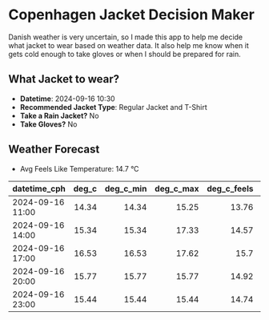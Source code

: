 
# Copenhagen Jacket Decision Maker

Danish weather is very uncertain, so I made this app to help me decide what jacket to wear based on weather data. 
It also help me know when it gets cold enough to take gloves or when I should be prepared for rain.

## What Jacket to wear?

- **Datetime**: 2024-09-16 10:30
- **Recommended Jacket Type**: Regular Jacket and T-Shirt
- **Take a Rain Jacket?** No
- **Take Gloves?** No

## Weather Forecast
- Avg Feels Like Temperature: 14.7 °C

| datetime_cph     |   deg_c |   deg_c_min |   deg_c_max |   deg_c_feels | weather   | wind   | rain   |
|:-----------------|--------:|------------:|------------:|--------------:|:----------|:-------|:-------|
| 2024-09-16 11:00 |   14.34 |       14.34 |       15.25 |         13.76 | Clouds    | Low    | None   |
| 2024-09-16 14:00 |   15.34 |       15.34 |       17.33 |         14.57 | Clouds    | Low    | None   |
| 2024-09-16 17:00 |   16.53 |       16.53 |       17.62 |         15.7  | Clouds    | Low    | None   |
| 2024-09-16 20:00 |   15.77 |       15.77 |       15.77 |         14.92 | Clouds    | Medium | None   |
| 2024-09-16 23:00 |   15.44 |       15.44 |       15.44 |         14.74 | Clouds    | Low    | None   |
        